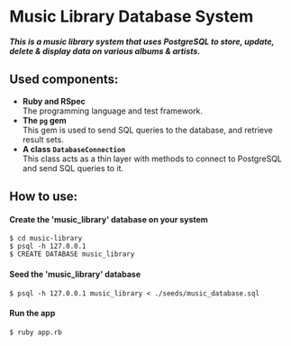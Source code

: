 # Music Library Database System

_**This is a music library system that uses PostgreSQL to store, update, delete & display data on various albums & artists.**_

## Used components:

* **Ruby and RSpec**  
  The programming language and test framework.
* **The `pg` gem**  
  This gem is used to send SQL queries to the database, and retrieve result sets.
* **A class `DatabaseConnection`**  
  This class acts as a thin layer with methods to connect to PostgreSQL and send SQL queries to it.

## How to use:

#### Create the 'music_library' database on your system

```
$ cd music-library
$ psql -h 127.0.0.1
$ CREATE DATABASE music_library
```

#### Seed the 'music_library' database

```
$ psql -h 127.0.0.1 music_library < ./seeds/music_database.sql
```

#### Run the app

```
$ ruby app.rb
```